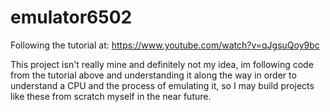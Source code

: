 # emulator6502
Following the tutorial at: https://www.youtube.com/watch?v=qJgsuQoy9bc

This project isn't really mine and definitely not my idea, im following code from the tutorial above and understanding it along the way
in order to understand a CPU and the process of emulating it, so I may build projects like these from scratch myself in the near future.
